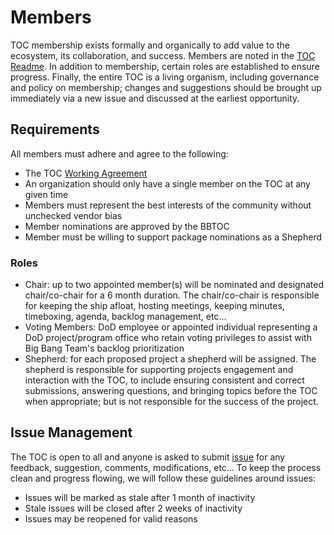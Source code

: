 # Members

TOC membership exists formally and organically to add value to the ecosystem, its collaboration, and success. Members are noted in the [TOC Readme](../README.md). In addition to membership, certain roles are established to ensure progress. Finally, the entire TOC is a living organism, including governance and policy on membership; changes and suggestions should be brought up immediately via a new issue and discussed at the earliest opportunity.

## Requirements

All members must adhere and agree to the following:

- The TOC [Working Agreement](../WORKINGAGREEMENT.md)
- An organization should only have a single member on the TOC at any given time
- Members must represent the best interests of the community without unchecked vendor bias
- Member nominations are approved by the BBTOC
- Member must be willing to support package nominations as a Shepherd

### Roles

- Chair: up to two appointed member(s) will be nominated and designated chair/co-chair for a 6 month duration. The chair/co-chair is responsible for keeping the ship afloat, hosting meetings, keeping minutes, timeboxing, agenda, backlog management, etc...
- Voting Members: DoD employee or appointed individual representing a DoD project/program office who retain voting privileges to assist with Big Bang Team's backlog prioritization
- Shepherd: for each proposed project a shepherd will be assigned. The shepherd is responsible for supporting projects engagement and interaction with the TOC, to include ensuring consistent and correct submissions, answering questions, and bringing topics before the TOC when appropriate; but is not responsible for the success of the project.

## Issue Management

The TOC is open to all and anyone is asked to submit [issue](https://repo1.dso.mil/platform-one/bbtoc/-/issues/new) for any feedback, suggestion, comments, modifications, etc... To keep the process clean and progress flowing, we will follow these guidelines around issues:

- Issues will be marked as stale after 1 month of inactivity
- Stale issues will be closed after 2 weeks of inactivity
- Issues may be reopened for valid reasons
